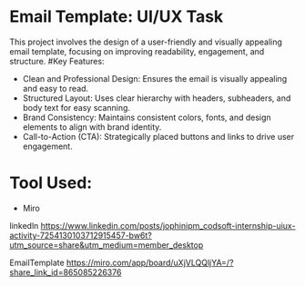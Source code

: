 # Email Template: UI/UX Task
This project involves the design of a user-friendly and visually appealing email template, focusing on improving readability, engagement, and structure.
#Key Features:
- Clean and Professional Design: Ensures the email is visually appealing and easy to read.
- Structured Layout: Uses clear hierarchy with headers, subheaders, and body text for easy scanning.
- Brand Consistency: Maintains consistent colors, fonts, and design elements to align with brand identity.
- Call-to-Action (CTA): Strategically placed buttons and links to drive user engagement.
# Tool Used:
- Miro
  
linkedln https://www.linkedin.com/posts/jophinipm_codsoft-internship-uiux-activity-7254130103712915457-bw6t?utm_source=share&utm_medium=member_desktop

EmailTemplate https://miro.com/app/board/uXjVLQQljYA=/?share_link_id=865085226376
